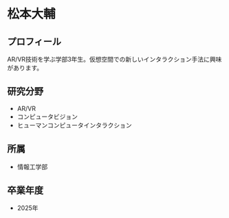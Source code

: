 # 松本大輔

## プロフィール

AR/VR技術を学ぶ学部3年生。仮想空間での新しいインタラクション手法に興味があります。

## 研究分野

- AR/VR
- コンピュータビジョン
- ヒューマンコンピュータインタラクション

## 所属

- 情報工学部

## 卒業年度

- 2025年 